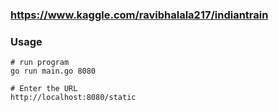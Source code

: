 ### https://www.kaggle.com/ravibhalala217/indiantrain


### Usage
	# run program
	go run main.go 8080

	# Enter the URL 
	http://localhost:8080/static
